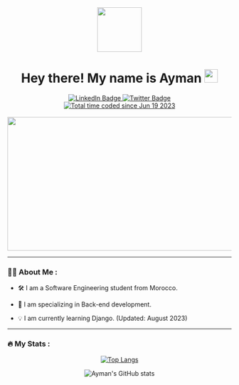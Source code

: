 <div id="header" align="center">
  <img src="https://media.giphy.com/media/M9gbBd9nbDrOTu1Mqx/giphy.gif" width="100"/>
</div>

<h1 align="center">
  Hey there! My name is Ayman
  <img src="https://media.giphy.com/media/hvRJCLFzcasrR4ia7z/giphy.gif" width="30px"/>
</h1>

<div id="badges" align="center">
  <a href="https://www.linkedin.com/in/ayman-mouhcine-696557243/">
    <img src="https://img.shields.io/badge/LinkedIn-blue?style=for-the-badge&logo=linkedin&logoColor=white" alt="LinkedIn Badge"/>
  </a>
  <a href="https://twitter.com/AymanMouhcine">
    <img src="https://img.shields.io/badge/Twitter-blue?style=for-the-badge&logo=twitter&logoColor=white" alt="Twitter Badge"/>
  </a>
</div>

<div align="center">
<a href="https://wakatime.com/@1fa019f8-f5fe-42e7-ab97-616db67b263b"><img src="https://wakatime.com/badge/user/1fa019f8-f5fe-42e7-ab97-616db67b263b.svg" alt="Total time coded since Jun 19 2023" /></a>
</div>

<br>

<div align="center">
  <img src="https://media.giphy.com/media/26tn33aiTi1jkl6H6/giphy.gif" width="600" height="300"/>
</div>

<hr>



### :man_technologist: About Me :
- :hammer_and_wrench: I am a Software Engineering student from Morocco.

- :telescope: I am specializing in Back-end development.

- 💡 I am currently learning Django. (Updated: August 2023)

<!--- - :seedling: I.

- :zap: In my free time, I solve problems on GeeksforGeeks and read tech articles.

- :mailbox:How to reach me: [![Linkedin Badge](https://img.shields.io/badge/-kakbar-blue?style=flat&logo=Linkedin&logoColor=white)](your-linkedin-url)  --->

<hr>


### :fire: My Stats :

<div align="center">
  
[![Top Langs](https://github-readme-stats.vercel.app/api/top-langs/?username=aymane66&layout=compact&theme=vision-friendly-dark)](https://github.com/anuraghazra/github-readme-stats)

![Ayman's GitHub stats](https://github-readme-stats.vercel.app/api?username=aymane66&show_icons=true&theme=transparent)


</div>



<div align = "center">
  <img src="https://komarev.com/ghpvc/?username=aymane66&style=flat-square&color=blue" alt=""/>
</div>


